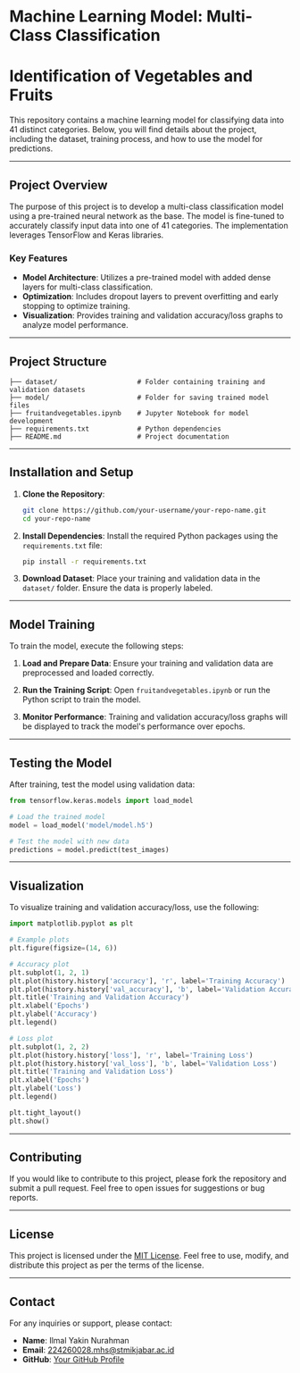 # Machine Learning Model: Multi-Class Classification
# Identification of Vegetables and Fruits

This repository contains a machine learning model for classifying data into 41 distinct categories. Below, you will find details about the project, including the dataset, training process, and how to use the model for predictions.

---

## Project Overview
The purpose of this project is to develop a multi-class classification model using a pre-trained neural network as the base. The model is fine-tuned to accurately classify input data into one of 41 categories. The implementation leverages TensorFlow and Keras libraries.

### Key Features
- **Model Architecture**: Utilizes a pre-trained model with added dense layers for multi-class classification.
- **Optimization**: Includes dropout layers to prevent overfitting and early stopping to optimize training.
- **Visualization**: Provides training and validation accuracy/loss graphs to analyze model performance.

---

## Project Structure

```
├── dataset/                    # Folder containing training and validation datasets
├── model/                      # Folder for saving trained model files
├── fruitandvegetables.ipynb    # Jupyter Notebook for model development
├── requirements.txt            # Python dependencies
├── README.md                   # Project documentation
```

---

## Installation and Setup

1. **Clone the Repository**:
   ```bash
   git clone https://github.com/your-username/your-repo-name.git
   cd your-repo-name
   ```

2. **Install Dependencies**:
   Install the required Python packages using the `requirements.txt` file:
   ```bash
   pip install -r requirements.txt
   ```

3. **Download Dataset**:
   Place your training and validation data in the `dataset/` folder. Ensure the data is properly labeled.

---

## Model Training

To train the model, execute the following steps:

1. **Load and Prepare Data**:
   Ensure your training and validation data are preprocessed and loaded correctly.

2. **Run the Training Script**:
   Open `fruitandvegetables.ipynb` or run the Python script to train the model.

3. **Monitor Performance**:
   Training and validation accuracy/loss graphs will be displayed to track the model's performance over epochs.

---

## Testing the Model

After training, test the model using validation data:

```python
from tensorflow.keras.models import load_model

# Load the trained model
model = load_model('model/model.h5')

# Test the model with new data
predictions = model.predict(test_images)
```

---

## Visualization

To visualize training and validation accuracy/loss, use the following:

```python
import matplotlib.pyplot as plt

# Example plots
plt.figure(figsize=(14, 6))

# Accuracy plot
plt.subplot(1, 2, 1)
plt.plot(history.history['accuracy'], 'r', label='Training Accuracy')
plt.plot(history.history['val_accuracy'], 'b', label='Validation Accuracy')
plt.title('Training and Validation Accuracy')
plt.xlabel('Epochs')
plt.ylabel('Accuracy')
plt.legend()

# Loss plot
plt.subplot(1, 2, 2)
plt.plot(history.history['loss'], 'r', label='Training Loss')
plt.plot(history.history['val_loss'], 'b', label='Validation Loss')
plt.title('Training and Validation Loss')
plt.xlabel('Epochs')
plt.ylabel('Loss')
plt.legend()

plt.tight_layout()
plt.show()
```

---

## Contributing
If you would like to contribute to this project, please fork the repository and submit a pull request. Feel free to open issues for suggestions or bug reports.

---

## License
This project is licensed under the [MIT License](LICENSE). Feel free to use, modify, and distribute this project as per the terms of the license.

---

## Contact
For any inquiries or support, please contact:
- **Name**: Ilmal Yakin Nurahman
- **Email**: 224260028.mhs@stmikjabar.ac.id
- **GitHub**: [Your GitHub Profile](https://github.com/ilmalyakinn)

